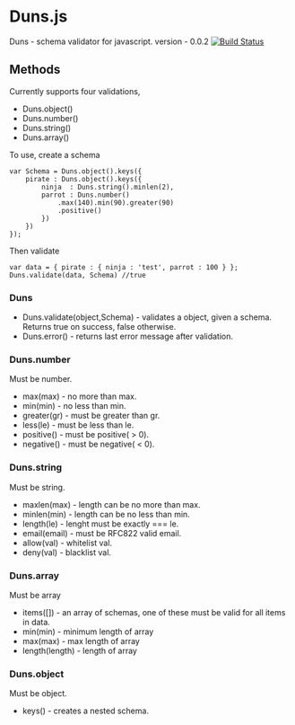 # Duns.js
Duns - schema validator for javascript. 
version - 0.0.2
[![Build Status](https://travis-ci.org/silfverstrom/duns.js.svg?branch=master)](https://travis-ci.org/silfverstrom/duns.js)


## Methods

Currently supports four validations, 

* Duns.object()
* Duns.number()
* Duns.string()
* Duns.array()

To use, create a schema 
```
var Schema = Duns.object().keys({
    pirate : Duns.object().keys({
        ninja  : Duns.string().minlen(2),
        parrot : Duns.number()
            .max(140).min(90).greater(90)
            .positive()
        })
    })
});
```

Then validate
```
var data = { pirate : { ninja : 'test', parrot : 100 } };
Duns.validate(data, Schema) //true
```
### Duns
* Duns.validate(object,Schema) - validates a object, given a schema. Returns true on success, false otherwise.
* Duns.error() - returns last error message after validation.

### Duns.number
Must be number.
* max(max)    - no more than max.
* min(min)    - no less than min.
* greater(gr) - must be greater than gr.
* less(le)    - must be less than le.
* positive()  - must be positive( > 0).
* negative()  - must be negative( < 0).

### Duns.string
Must be string.
* maxlen(max)  - length can be no more than max.
* minlen(min)  - length can be no less than min.
* length(le)   - lenght must be exactly === le.
* email(email) - must be RFC822 valid email.
* allow(val)   - whitelist val.
* deny(val)    - blacklist val.

### Duns.array
Must be array
* items([])      - an array of schemas, one of these must be valid for all items in data.
* min(min)       - minimum length of array
* max(max)       - max length of array
* length(length) - length of array

### Duns.object
Must be object.
* keys() - creates a nested schema.

